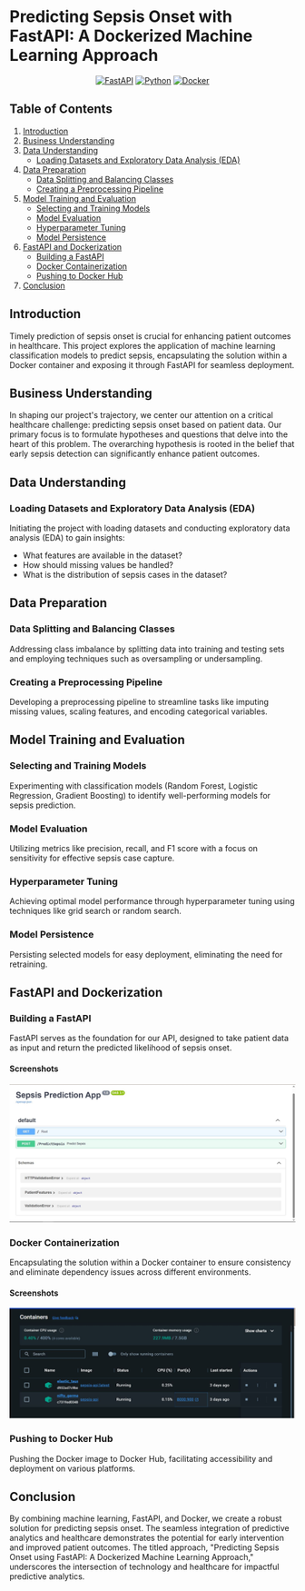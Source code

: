 # Predicting Sepsis Onset with FastAPI: A Dockerized Machine Learning Approach

<div align="center">

[![FastAPI](https://img.shields.io/badge/FastAPI-0.68.0-blue?style=flat-square&logo=fastapi)](https://fastapi.tiangolo.com/)
[![Python](https://img.shields.io/badge/Python-3.8.5-green?style=flat-square&logo=python)](https://www.python.org/)
[![Docker](https://img.shields.io/badge/Docker-Latest-blue?style=flat-square&logo=docker)](https://www.docker.com/)

</div>

## Table of Contents
1. [Introduction](#introduction)
2. [Business Understanding](#business-understanding)
3. [Data Understanding](#data-understanding)
   - [Loading Datasets and Exploratory Data Analysis (EDA)](#loading-datasets-and-exploratory-data-analysis-eda)
4. [Data Preparation](#data-preparation)
   - [Data Splitting and Balancing Classes](#data-splitting-and-balancing-classes)
   - [Creating a Preprocessing Pipeline](#creating-a-preprocessing-pipeline)
5. [Model Training and Evaluation](#model-training-and-evaluation)
   - [Selecting and Training Models](#selecting-and-training-models)
   - [Model Evaluation](#model-evaluation)
   - [Hyperparameter Tuning](#hyperparameter-tuning)
   - [Model Persistence](#model-persistence)
6. [FastAPI and Dockerization](#fastapi-and-dockerization)
   - [Building a FastAPI](#building-a-fastapi)
   - [Docker Containerization](#docker-containerization)
   - [Pushing to Docker Hub](#pushing-to-docker-hub)
7. [Conclusion](#conclusion)

## Introduction
Timely prediction of sepsis onset is crucial for enhancing patient outcomes in healthcare. This project explores the application of machine learning classification models to predict sepsis, encapsulating the solution within a Docker container and exposing it through FastAPI for seamless deployment.

## Business Understanding
In shaping our project's trajectory, we center our attention on a critical healthcare challenge: predicting sepsis onset based on patient data. Our primary focus is to formulate hypotheses and questions that delve into the heart of this problem. The overarching hypothesis is rooted in the belief that early sepsis detection can significantly enhance patient outcomes.

## Data Understanding
### Loading Datasets and Exploratory Data Analysis (EDA)
Initiating the project with loading datasets and conducting exploratory data analysis (EDA) to gain insights:
- What features are available in the dataset?
- How should missing values be handled?
- What is the distribution of sepsis cases in the dataset?

## Data Preparation
### Data Splitting and Balancing Classes
Addressing class imbalance by splitting data into training and testing sets and employing techniques such as oversampling or undersampling.
### Creating a Preprocessing Pipeline
Developing a preprocessing pipeline to streamline tasks like imputing missing values, scaling features, and encoding categorical variables.

## Model Training and Evaluation
### Selecting and Training Models
Experimenting with classification models (Random Forest, Logistic Regression, Gradient Boosting) to identify well-performing models for sepsis prediction.
### Model Evaluation
Utilizing metrics like precision, recall, and F1 score with a focus on sensitivity for effective sepsis case capture.
### Hyperparameter Tuning
Achieving optimal model performance through hyperparameter tuning using techniques like grid search or random search.
### Model Persistence
Persisting selected models for easy deployment, eliminating the need for retraining.

## FastAPI and Dockerization
### Building a FastAPI
FastAPI serves as the foundation for our API, designed to take patient data as input and return the predicted likelihood of sepsis onset.

#### Screenshots
![FastAPI Screenshots](./screenshots/fastapi.JPG)

### Docker Containerization
Encapsulating the solution within a Docker container to ensure consistency and eliminate dependency issues across different environments.

#### Screenshots
![Docker Screenshots](./screenshots/docker.JPG)

### Pushing to Docker Hub
Pushing the Docker image to Docker Hub, facilitating accessibility and deployment on various platforms.

## Conclusion
By combining machine learning, FastAPI, and Docker, we create a robust solution for predicting sepsis onset. The seamless integration of predictive analytics and healthcare demonstrates the potential for early intervention and improved patient outcomes. The titled approach, "Predicting Sepsis Onset using FastAPI: A Dockerized Machine Learning Approach," underscores the intersection of technology and healthcare for impactful predictive analytics.